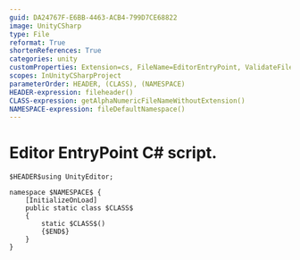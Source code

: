 ```yaml
---
guid: DA24767F-E6BB-4463-ACB4-799D7CE68822
image: UnityCSharp
type: File
reformat: True
shortenReferences: True
categories: unity
customProperties: Extension=cs, FileName=EditorEntryPoint, ValidateFileName=True
scopes: InUnityCSharpProject
parameterOrder: HEADER, (CLASS), (NAMESPACE)
HEADER-expression: fileheader()
CLASS-expression: getAlphaNumericFileNameWithoutExtension()
NAMESPACE-expression: fileDefaultNamespace()
---
```


# Editor EntryPoint C# script.

```
$HEADER$using UnityEditor;

namespace $NAMESPACE$ {
    [InitializeOnLoad]
    public static class $CLASS$
    {
        static $CLASS$()
        {$END$}
    }
}
```
